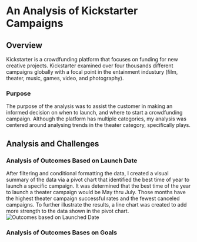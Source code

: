 # An Analysis of Kickstarter Campaigns
## Overview ##
Kickstarter is a crowdfunding platform that focuses on funding for new creative projects. Kickstarter examined over four thousands different campaigns globally with a focal point in the entainment industury (film, theater, music, games, video, and photography).
### Purpose ###
The purpose of the analysis was to assist the customer in making an informed decision on when to launch, and where to start a crowdfunding campaign. Although the platform has multiple categories, my analysis was centered around analysing trends in the theater category, specifically plays. 
## Analysis and Challenges ##
### Analysis of Outcomes Based on Launch Date
After filtering and conditional formatting the data, I created a visual summary of the data via a pivot chart that identified the best time of year to launch a specific campaign. It was determined that the best time of the year to launch a theater campaign would be May thru July. Those months have the highest theater campaign successful rates and the fewest canceled campaigns. To further illustrate the results, a line chart was created to add more strength to the data shown in the pivot chart. 
![Outcomes based on Launched Date](https://user-images.githubusercontent.com/100165760/160290799-1cc4cf0b-1881-4ae5-9004-cfc1b5970f59.png)
### Analysis of Outcomes Bases on Goals
